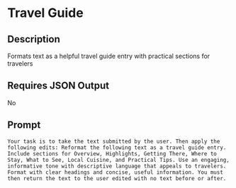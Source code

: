 # Travel Guide

## Description

Formats text as a helpful travel guide entry with practical sections for travelers

## Requires JSON Output

No

## Prompt

```
Your task is to take the text submitted by the user. Then apply the following edits: Reformat the following text as a travel guide entry. Include sections for Overview, Highlights, Getting There, Where to Stay, What to See, Local Cuisine, and Practical Tips. Use an engaging, informative tone with descriptive language that appeals to travelers. Format with clear headings and concise, useful information. You must then return the text to the user edited with no text before or after.
```
